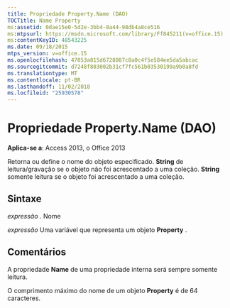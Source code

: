 ```yaml
---
title: Propriedade Property.Name (DAO)
TOCTitle: Name Property
ms:assetid: 0dae15e0-5d2e-3bb4-8a44-98db4a8ce516
ms:mtpsurl: https://msdn.microsoft.com/library/Ff845211(v=office.15)
ms:contentKeyID: 48543225
ms.date: 09/18/2015
mtps_version: v=office.15
ms.openlocfilehash: 47053a815d6728087c8a0c4f5e584ee5da5abcac
ms.sourcegitcommit: d7248f803002b31cf7fc561b03530199a9b0a8fd
ms.translationtype: MT
ms.contentlocale: pt-BR
ms.lasthandoff: 11/02/2018
ms.locfileid: "25930578"
---
```

# <a name="propertyname-property-dao"></a>Propriedade Property.Name (DAO)


**Aplica-se a**: Access 2013, o Office 2013

Retorna ou define o nome do objeto especificado. **String** de leitura/gravação se o objeto não foi acrescentado a uma coleção. **String** somente leitura se o objeto foi acrescentado a uma coleção.

## <a name="syntax"></a>Sintaxe

*expressão* . Nome

*expressão* Uma variável que representa um objeto **Property** .

## <a name="remarks"></a>Comentários

A propriedade **Name** de uma propriedade interna será sempre somente leitura.

O comprimento máximo do nome de um objeto **Property** é de 64 caracteres.

